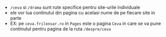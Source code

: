 * `/ceva` si `/drama` sunt rute specifice pentru site-urile individuale
* ele vor lua continutul din pagina cu acelasi nume de pe fiecare site in parte
* EX: pe `ceva.frilensar.ro` in `Pages` este o pagina `Ceva` in care se va pune continutul pentru pagina de la ruta `/despre/ceva`
